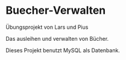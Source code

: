 # Buecher-Verwalten
Übungsprojekt von Lars und Pius

Das ausleihen und verwalten von Bücher.

Dieses Projekt benutzt MySQL als Datenbank.